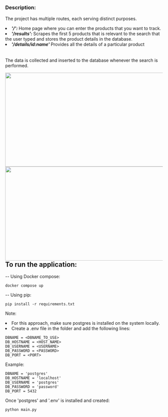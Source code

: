 # <h3> Description: </h3>
<p> 
  The project has multiple routes, each serving distinct purposes.
  <li> <b> <i> '/': </i> </b> Home page where you can enter the products that you want to track. </li>
  <li> <b> <i> '/results': </i> </b> Scrapes the first 5 products that is relevant to the search that the user typed and stores the product details in the database. </li> 
  <li> <b> <i> '/details/id:name' </b> </i> Provides all the details of a particular product </li>
  <br/><br/>
  The data is collected and inserted to the database whenever the search is performed.
</p>
<img src="https://github.com/Chandrahas-B/Amazon-price-scraper/assets/84665480/e45ca4e0-1a85-4902-a4f3-7c7b7cf6efbb" width= 800px height= 300px  style='float:right;' />
<img src="https://github.com/Chandrahas-B/Amazon-price-scraper/assets/84665480/b03f8376-af15-4a93-b3fb-d8496a8bbb40" width= 800px height= 300px  style='float:left;' />


# <h2> To run the application: </h2>

-- Using Docker compose:
```
docker compose up
```

-- Using pip:
```
pip install -r requirements.txt
```
Note:
<li> For this approach, make sure postgres is installed on the system locally. </li>
<li> Create a .env file in the folder and add the following lines: <br/></li>

```
DBNAME = <DBNAME_TO_USE>
DB_HOSTNAME = <HOST_NAME>
DB_USERNAME = <USERNAME>
DB_PASSWORD = <PASSWORD>
DB_PORT = <PORT>
```
Example:
```
DBNAME = 'postgres'
DB_HOSTNAME = 'localhost'
DB_USERNAME = 'postgres'
DB_PASSWORD = 'password'
DB_PORT = 5432
```
Once 'postgres' and '.env' is installed and created:
```
python main.py
```
